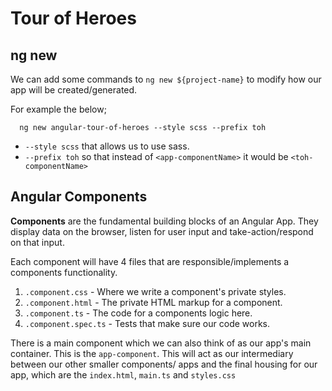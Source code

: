 # Tour of Heroes

## ng new

We can add some commands to `ng new ${project-name}` to modify how our app will be created/generated.

For example the below;

```angular
  ng new angular-tour-of-heroes --style scss --prefix toh
```

- `--style scss` that allows us to use sass.
- `--prefix toh` so that instead of `<app-componentName>` it would be `<toh-componentName>`

## Angular Components

**Components** are the fundamental building blocks of an Angular App. They display data on the browser, listen for user input and take-action/respond on that input.

Each component will have 4 files that are responsible/implements a components functionality.

1. `.component.css` - Where we write a component's private styles.
2. `.component.html` - The private HTML markup for a component.
3. `.component.ts` - The code for a components logic here.
4. `.component.spec.ts` - Tests that make sure our code works.

There is a main component which we can also think of as our app's main container. This is the `app-component`. This will act as our intermediary between our other smaller components/ apps and the final housing for our app, which are the `index.html`, `main.ts` and `styles.css`
